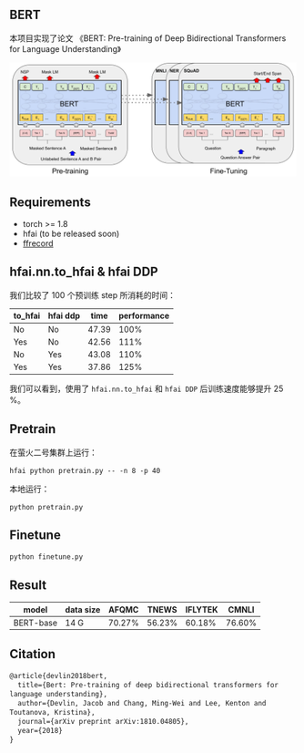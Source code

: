 ## BERT

本项目实现了论文 《BERT: Pre-training of Deep Bidirectional Transformers for Language Understanding》

![BERT](assets/BERT.jpg)

## Requirements

- torch >= 1.8
- hfai (to be released soon)
- [ffrecord](https://github.com/HFAiLab/ffrecord/)

## hfai.nn.to_hfai & hfai DDP

我们比较了 100 个预训练 step 所消耗的时间：

| to_hfai  | hfai ddp  | time   | performance  |
| -------- | --------- | ------ | ------------ |
| No       | No        | 47.39  | 100%         |
| Yes      | No        | 42.56  | 111%         |
| No       | Yes       | 43.08  | 110%         |
| Yes      | Yes       | 37.86  | 125%         |

我们可以看到，使用了 `hfai.nn.to_hfai` 和 `hfai DDP` 后训练速度能够提升 25 %。

## Pretrain

在萤火二号集群上运行：

```shell
hfai python pretrain.py -- -n 8 -p 40
```

本地运行：

```shell
python pretrain.py
```

## Finetune

```shell
python finetune.py
```

## Result

| model       | data size   | AFQMC       | TNEWS       | IFLYTEK     | CMNLI       |
| ----------- | ----------- | ----------- | ----------- | ----------- | ----------- |
| BERT-base   | 14 G        | 70.27%      | 56.23%      | 60.18%      | 76.60%      |

## Citation

```
@article{devlin2018bert,
  title={Bert: Pre-training of deep bidirectional transformers for language understanding},
  author={Devlin, Jacob and Chang, Ming-Wei and Lee, Kenton and Toutanova, Kristina},
  journal={arXiv preprint arXiv:1810.04805},
  year={2018}
}
```
